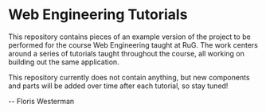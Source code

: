 # Web Engineering Tutorials

This repository contains pieces of an example version of the project to be performed for the course Web Engineering taught at RuG. The work centers around a series of tutorials taught throughout the course, all working on building out the same application.

This repository currently does not contain anything, but new components and parts will be added over time after each tutorial, so stay tuned!

-- Floris Westerman
